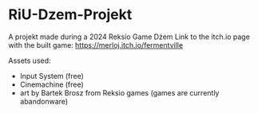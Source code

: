 # RiU-Dzem-Projekt
A projekt made during a 2024 Reksio Game Dżem
Link to the itch.io page with the built game: https://merloj.itch.io/fermentville

Assets used:
- Input System (free)
- Cinemachine (free)
- art by Bartek Brosz from Reksio games (games are currently abandonware)
